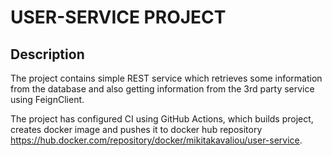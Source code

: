 # USER-SERVICE PROJECT

## Description

The project contains simple REST service which retrieves some information from the database and also getting
information from the 3rd party service using FeignClient. 

The project has configured CI using GitHub Actions, which builds project, creates docker image and 
pushes it to docker hub repository https://hub.docker.com/repository/docker/mikitakavaliou/user-service.
